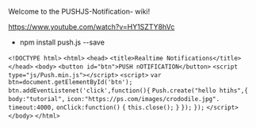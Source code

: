 Welcome to the PUSHJS-Notification- wiki!

https://www.youtube.com/watch?v=HY1SZTY8hVc

* npm install push.js --save

`<!DOCTYPE html>`
`<html>`
`<head>`
    `<title>Realtime Notifications</title>`
    `</head>`
    `<body>`
  `<button id="btn">PUSH nOTIFICATION</button>`
`<script type="js/Push.min.js"></script>`
`<script>`
`var btn=document.getElementById('btn');`
`btn.addEventListenet('click',function(){`
`Push.create("hello htihs",{`
`body:"tutorial",`
`icon:"https://ps.com/images/crododile.jpg".`
`timeout:4000,`
`onClick:function()`
`{`
`this.close();`
`}`
`});`
`});`
`</script>`
`</body>`
`</html>`

